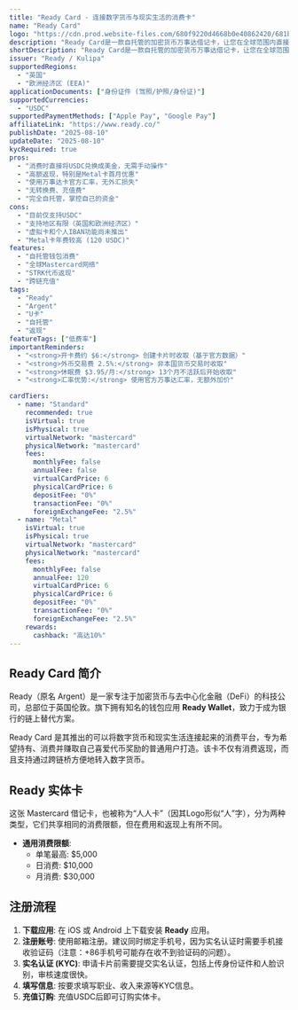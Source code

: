 ```yaml
---
title: "Ready Card - 连接数字货币与现实生活的消费卡"
name: "Ready Card"
logo: "https://cdn.prod.website-files.com/680f9220d4668b0e40862420/681b4c1ea23569cd7aef6add_4dd6e26543621bf8b5a31d5a93f83136_ready-logo-linear.svg"
description: "Ready Card是一款自托管的加密货币万事达借记卡，让您在全球范围内直接消费USDC，并享受高达10%的返现。"
shortDescription: "Ready Card是一款自托管的加密货币万事达借记卡，让您在全球范围内直接消费USDC，并享受高达10%的返现。"
issuer: "Ready / Kulipa"
supportedRegions:
  - "英国"
  - "欧洲经济区 (EEA)"
applicationDocuments: ["身份证件 (驾照/护照/身份证)"]
supportedCurrencies:
  - "USDC"
supportedPaymentMethods: ["Apple Pay", "Google Pay"]
affiliateLink: "https://www.ready.co/"
publishDate: "2025-08-10"
updateDate: "2025-08-10"
kycRequired: true
pros:
  - "消费时直接将USDC兑换成美金，无需手动操作"
  - "高额返现，特别是Metal卡首月优惠"
  - "使用万事达卡官方汇率，无外汇损失"
  - "无转换费、充值费"
  - "完全自托管，掌控自己的资金"
cons:
  - "目前仅支持USDC"
  - "支持地区有限（英国和欧洲经济区）"
  - "虚拟卡和个人IBAN功能尚未推出"
  - "Metal卡年费较高 (120 USDC)"
features:
  - "自托管钱包消费"
  - "全球Mastercard网络"
  - "STRK代币返现"
  - "跨链充值"
tags:
  - "Ready"
  - "Argent"
  - "U卡"
  - "自托管"
  - "返现"
featureTags: ["低费率"]
importantReminders:
  - "<strong>开卡费约 $6:</strong> 创建卡片时收取（基于官方数据）"
  - "<strong>外币交易费 2.5%:</strong> 非本国货币交易时收取"
  - "<strong>休眠费 $3.95/月:</strong> 13个月不活跃后开始收取"
  - "<strong>汇率优势:</strong> 使用官方万事达汇率，无额外加价"

cardTiers:
  - name: "Standard"
    recommended: true
    isVirtual: true
    isPhysical: true
    virtualNetwork: "mastercard"
    physicalNetwork: "mastercard"
    fees:
      monthlyFee: false
      annualFee: false
      virtualCardPrice: 6
      physicalCardPrice: 6
      depositFee: "0%"
      transactionFee: "0%"
      foreignExchangeFee: "2.5%"
  - name: "Metal"
    isVirtual: true
    isPhysical: true
    virtualNetwork: "mastercard"
    physicalNetwork: "mastercard"
    fees:
      monthlyFee: false
      annualFee: 120
      virtualCardPrice: 6
      physicalCardPrice: 6
      depositFee: "0%"
      transactionFee: "0%"
      foreignExchangeFee: "2.5%"
    rewards:
      cashback: "高达10%"
---
```



## Ready Card 简介

Ready（原名 Argent）是一家专注于加密货币与去中心化金融（DeFi）的科技公司，总部位于英国伦敦。旗下拥有知名的钱包应用 **Ready Wallet**，致力于成为银行的链上替代方案。

Ready Card 是其推出的可以将数字货币和现实生活连接起来的消费平台，专为希望持有、消费并赚取自己喜爱代币奖励的普通用户打造。该卡不仅有消费返现，而且支持通过跨链桥方便地转入数字货币。

## Ready 实体卡

这张 Mastercard 借记卡，也被称为“人人卡”（因其Logo形似“人”字），分为两种类型，它们共享相同的消费限额，但在费用和返现上有所不同。

* **通用消费限额**:
  * 单笔最高: $5,000
  * 日消费: $10,000
  * 月消费: $30,000

## 注册流程

1. **下载应用**: 在 iOS 或 Android 上下载安装 **Ready** 应用。
2. **注册账号**: 使用邮箱注册。建议同时绑定手机号，因为实名认证时需要手机接收验证码（注意：+86手机号可能存在收不到验证码的问题）。
3. **实名认证 (KYC)**: 申请卡片前需要提交实名认证，包括上传身份证件和人脸识别，审核速度很快。
4. **填写信息**: 按要求填写职业、收入来源等KYC信息。
5. **充值订购**: 充值USDC后即可订购实体卡。
